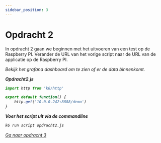 ```yaml
---
sidebar_position: 3
---
```


# Opdracht 2
In opdracht 2 gaan we beginnen met het uitvoeren van een test op de Raspberry PI. Verander de URL van het vorige script naar de URL van de applicatie op de Raspberry PI.

<i>Bekijk het grafana dashboard om te zien of er de data binnenkomt.<i>


<b>Opdracht2.js</b>
```javascript
import http from 'k6/http'

export default function() {
    http.get('10.0.0.242:8888/demo')
}
```

<b>Voer het script uit via de commandline</b>
```bash
k6 run script opdracht2.js
```

[Ga naar opdracht 3](https://danielvanbavel.github.io/k6-workshop-api-docs/step3)